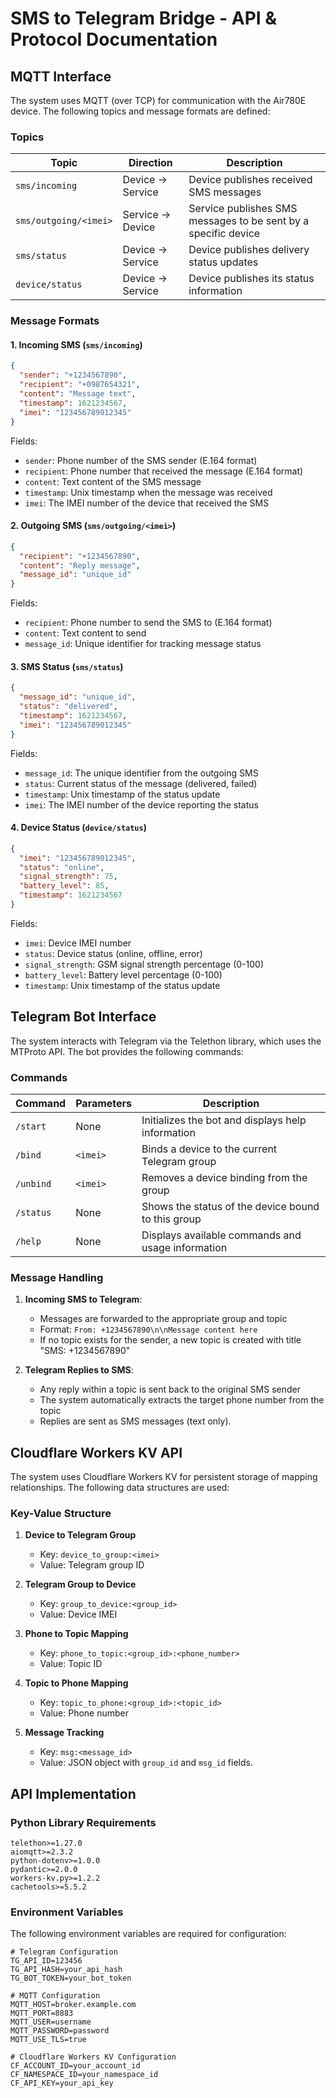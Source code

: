 # SMS to Telegram Bridge - API & Protocol Documentation

## MQTT Interface

The system uses MQTT (over TCP) for communication with the Air780E device. The following topics and message formats are defined:

### Topics

| Topic | Direction | Description |
|-------|-----------|-------------|
| `sms/incoming` | Device → Service | Device publishes received SMS messages |
| `sms/outgoing/<imei>` | Service → Device | Service publishes SMS messages to be sent by a specific device |
| `sms/status` | Device → Service | Device publishes delivery status updates |
| `device/status` | Device → Service | Device publishes its status information |

### Message Formats

#### 1. Incoming SMS (`sms/incoming`)

```json
{
  "sender": "+1234567890",
  "recipient": "+0987654321",
  "content": "Message text",
  "timestamp": 1621234567,
  "imei": "123456789012345"
}
```

Fields:
- `sender`: Phone number of the SMS sender (E.164 format)
- `recipient`: Phone number that received the message (E.164 format)
- `content`: Text content of the SMS message
- `timestamp`: Unix timestamp when the message was received
- `imei`: The IMEI number of the device that received the SMS

#### 2. Outgoing SMS (`sms/outgoing/<imei>`)

```json
{
  "recipient": "+1234567890",
  "content": "Reply message",
  "message_id": "unique_id"
}
```

Fields:
- `recipient`: Phone number to send the SMS to (E.164 format)
- `content`: Text content to send
- `message_id`: Unique identifier for tracking message status

#### 3. SMS Status (`sms/status`)

```json
{
  "message_id": "unique_id",
  "status": "delivered",
  "timestamp": 1621234567,
  "imei": "123456789012345"
}
```

Fields:
- `message_id`: The unique identifier from the outgoing SMS
- `status`: Current status of the message (delivered, failed)
- `timestamp`: Unix timestamp of the status update
- `imei`: The IMEI number of the device reporting the status

#### 4. Device Status (`device/status`)

```json
{
  "imei": "123456789012345",
  "status": "online",
  "signal_strength": 75,
  "battery_level": 85,
  "timestamp": 1621234567
}
```

Fields:
- `imei`: Device IMEI number
- `status`: Device status (online, offline, error)
- `signal_strength`: GSM signal strength percentage (0-100)
- `battery_level`: Battery level percentage (0-100)
- `timestamp`: Unix timestamp of the status update

## Telegram Bot Interface

The system interacts with Telegram via the Telethon library, which uses the MTProto API. The bot provides the following commands:

### Commands

| Command | Parameters | Description |
|---------|------------|-------------|
| `/start` | None | Initializes the bot and displays help information |
| `/bind` | `<imei>` | Binds a device to the current Telegram group |
| `/unbind` | `<imei>` | Removes a device binding from the group |
| `/status` | None | Shows the status of the device bound to this group |
| `/help` | None | Displays available commands and usage information |

### Message Handling

1. **Incoming SMS to Telegram**:
   - Messages are forwarded to the appropriate group and topic
   - Format: `From: +1234567890\n\nMessage content here`
   - If no topic exists for the sender, a new topic is created with title "SMS: +1234567890"

2. **Telegram Replies to SMS**:
   - Any reply within a topic is sent back to the original SMS sender
   - The system automatically extracts the target phone number from the topic
   - Replies are sent as SMS messages (text only).

## Cloudflare Workers KV API

The system uses Cloudflare Workers KV for persistent storage of mapping relationships. The following data structures are used:

### Key-Value Structure

1. **Device to Telegram Group**
   - Key: `device_to_group:<imei>`
   - Value: Telegram group ID

2. **Telegram Group to Device**
   - Key: `group_to_device:<group_id>`
   - Value: Device IMEI

3. **Phone to Topic Mapping**
   - Key: `phone_to_topic:<group_id>:<phone_number>`
   - Value: Topic ID

4. **Topic to Phone Mapping**
   - Key: `topic_to_phone:<group_id>:<topic_id>`
   - Value: Phone number

5. **Message Tracking**
   - Key: `msg:<message_id>`
   - Value: JSON object with `group_id` and `msg_id` fields.

## API Implementation

### Python Library Requirements

```
telethon>=1.27.0
aiomqtt>=2.3.2
python-dotenv>=1.0.0
pydantic>=2.0.0
workers-kv.py>=1.2.2
cachetools>=5.5.2
```

### Environment Variables

The following environment variables are required for configuration:

```
# Telegram Configuration
TG_API_ID=123456
TG_API_HASH=your_api_hash
TG_BOT_TOKEN=your_bot_token

# MQTT Configuration
MQTT_HOST=broker.example.com
MQTT_PORT=8883
MQTT_USER=username
MQTT_PASSWORD=password
MQTT_USE_TLS=true

# Cloudflare Workers KV Configuration
CF_ACCOUNT_ID=your_account_id
CF_NAMESPACE_ID=your_namespace_id
CF_API_KEY=your_api_key
``` 